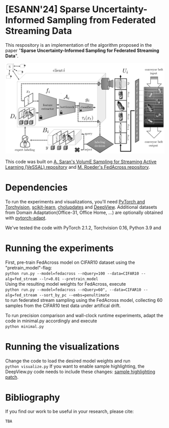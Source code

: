 # [ESANN'24] Sparse Uncertainty-Informed Sampling from Federated Streaming Data

This respository is an implementation of the algorithm proposed in the paper "**Sparse Uncertainty-Informed Sampling for Federated Streaming Data**".

![bw](/assets/bw.png)

This code was built on [A. Saran's VolumE Sampling for Streaming Active Learning (VeSSAL) repository](https://github.com/asaran/VeSSAL) and [M. Roeder's FedAcross repository](https://github.com/cairo-thws/FedAcross).


# Dependencies

To run the experiments and visualizations, you'll need [PyTorch and Torchvision](https://pytorch.org/), [scikit-learn](https://scikit-learn.org/stable/), [cholupdates](https://github.com/marvinpfoertner/cholupdates) and [DeepView](https://github.com/LucaHermes/DeepView).
Additional datasets from Domain Adaptation(Office-31, Office Home, ...) are optionally obtained with [pytorch-adapt](https://github.com/KevinMusgrave/pytorch-adapt).

We've tested the code with PyTorch 2.1.2, Torchvision 0.16, Python 3.9 and 

# Running the experiments

First, pre-train FedAcross model on CIFAR10 dataset using the "pretrain_model"-flag: \
`python run.py --model=fedacross --nQuery=100 --data=CIFAR10 --alg=fed_stream --lr=0.01 --pretrain_model` \
Using the resulting model weights for FedAcross, execute \
`python run.py --model=fedacross --nQuery=60", --data=CIFAR10 --alg=fed_stream --sort_by_pc --embs=penultimate` \
to run federated stream sampling using the FedAcross model, collecting 60 samples from the CIFAR10 test data under artifical drift.

To run precision comparison and wall-clock runtime experiments, adapt the code in minimal.py accordingly and execute \
`python minimal.py`

# Running the visualizations

Change the code to load the desired model weights and run \
`python visualize.py`
If you want to enable sample highlighting, the DeepView.py code needs to include these changes: [sample highlighting patch](patch/highlight_support.patch).

# Bibliography
If you find our work to be useful in your research, please cite:
```
TBA
```
